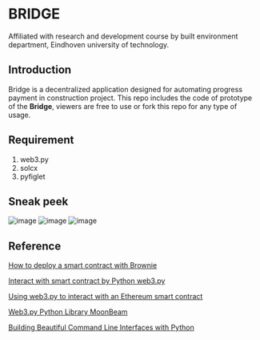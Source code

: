 # BRIDGE
Affiliated with research and development course by built environment department, Eindhoven university of technology.
## Introduction
Bridge is a decentralized application designed for automating progress payment in construction project. This repo includes the code of prototype of the **Bridge**, viewers are free to use or fork this repo for any type of usage.

## Requirement
1. web3.py
2. solcx
3. pyfiglet


## Sneak peek
![image](https://user-images.githubusercontent.com/66870019/201542281-741c1f0c-c5d9-4b3d-8b04-62128fc46dc6.png)
![image](https://user-images.githubusercontent.com/66870019/201542292-05d6557f-2d75-4d63-863a-349c1f8be4ff.png)
![image](https://user-images.githubusercontent.com/66870019/201542301-00961d02-2b99-4e41-b3ad-ebf896c24630.png)


## Reference
[How to deploy a smart contract with Brownie](https://www.quicknode.com/guides/smart-contract-development/how-to-deploy-a-smart-contract-with-brownie)

[Interact with smart contract by Python web3.py](https://sesamedisk.com/smart-contracts-in-python-complete-guide/)

[Using web3.py to interact with an Ethereum smart contract](https://leftasexercise.com/2021/08/22/using-web3-py-to-interact-with-a-smart-contract/)

[Web3.py Python Library MoonBeam](https://docs.moonbeam.network/builders/build/eth-api/libraries/web3py/)

[Building Beautiful Command Line Interfaces with Python](https://codeburst.io/building-beautiful-command-line-interfaces-with-python-26c7e1bb54df)
